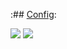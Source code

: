 :## [Config](https://github.com/fffranks/dotfiles/tree/master/.config/polybar):

<img src="https://github.com/fffranks/dotfiles/blob/master/screenshots/Polybar%20TOP.png">
<img src="https://github.com/fffranks/dotfiles/blob/master/screenshots/Polybar%20BOTTOM.png">
  
